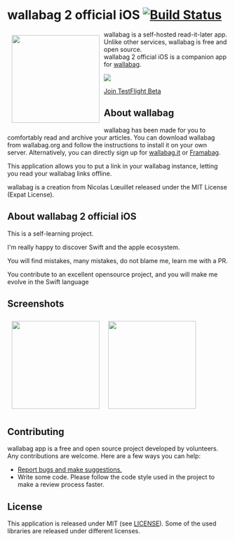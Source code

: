 # wallabag 2 official iOS [![Build Status](https://travis-ci.org/wallabag/ios-app.svg?branch=master)](https://travis-ci.org/wallabag/ios-app)

<img src="/readme/wallabag_logo.png" align="left" width="200" hspace="10" vspace="10">

wallabag is a self-hosted read-it-later app.  
Unlike other services, wallabag is free and open source.  
wallabag 2 official iOS is a companion app for [wallabag](https://www.wallabag.org).  

<p align="left">
	<a href="https://itunes.apple.com/fr/app/wallabag-2-official/id1170800946?mt=8">
		<img src="https://linkmaker.itunes.apple.com/assets/shared/badges/en-gb/appstore-lrg.svg"/>
	</a>
</p>

[Join TestFlight Beta](https://apple.co/2HRfIcY)

## About wallabag

wallabag has been made for you to comfortably read and archive your articles.
You can download wallabag from wallabag.org and follow the instructions to install it on your own server.
Alternatively, you can directly sign up for [wallabag.it](https://wallabag.it) or [Framabag](https://framabag.org).

This application allows you to put a link in your wallabag instance, letting you read your wallabag links offline.

wallabag is a creation from Nicolas Lœuillet released under the MIT License (Expat License).

## About wallabag 2 official iOS

This is a self-learning project.

I'm really happy to discover Swift and the apple ecosystem.

You will find mistakes, many mistakes, do not blame me, learn me with a PR.

You contribute to an excellent opensource project, and you will make me evolve in the Swift language


## Screenshots
[<img src="/fastlane/framed/iPhone6Plus-01Home-d41d8cd98f00b204e9800998ecf8427e_framed.png" align="left" width="200" hspace="10" vspace="10">](/fastlane/framed/iPhone6Plus-01Home-d41d8cd98f00b204e9800998ecf8427e_framed.png)
[<img src="/fastlane/framed/iPhone6Plus-02Article-d41d8cd98f00b204e9800998ecf8427e_framed.png" align="center" width="200" hspace="10" vspace="10">](/fastlane/framed/iPhone6Plus-02Article-d41d8cd98f00b204e9800998ecf8427e_framed.png)

## Contributing
wallabag app is a free and open source project developed by volunteers. Any contributions are welcome. Here are a few ways you can help:
 * [Report bugs and make suggestions.](https://github.com/wallabag/ios-app/issues)
 * Write some code. Please follow the code style used in the project to make a review process faster.

## License

This application is released under MIT (see [LICENSE](LICENSE)).
Some of the used libraries are released under different licenses.

